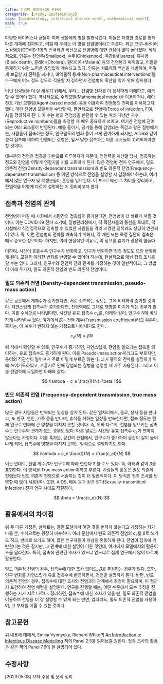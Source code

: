 ```yaml
---
title: 전염병 모델에서의 혼동점
categories: [Study, Epidemiology]
tags: [epidemiology, infectious disease model, mathematical model]
math: true
---
```

다양한 바이러스나 균들이 여러 생물에게 병을 발현시킨다. 이들은 다영한 경로를 통해 다른 개체에 전파되고, 이럴 때 우리는 이 병을 전염병이라고 부른다. 최근 코로나바이러스감염증(COVID-19)의 전국적인 확산으로 전염병에 대한 관심이 많이 높아졌다. 세계적으로, 인류는 천연두(Smallpox), 수두(Chickenpox), 독감(Influenza), 흑사병(Black death), 콜레라(Cholera), 말라리아(Malaria) 등의 전염병과 싸워왔고, 이들을 통제하기 위한 노력은 끊임없이 계속되고 있다. 인류는 치료제와 백신을 개발하여, 어떻게 보급할 지 전략을 짜거나, 비약물적 통제(Non-pharmaceutical interventions)를 누구에게 어느 정도 강도로 적용할 지 정하면서 전염병의 확산을 막기 위해 힘써왔다.

이런 전략들을 더 잘 세우기 위해서, 우리는 전염병 전파를 더 정확하게 이해하고, 예측할 수 있어야 했다. 역사적으로, 수리모델(Mathematical model)을 이용하거나, 에이전트 기반 모델링(Agent-based model) 등을 이용하여 전염병의 전파를 이해하고자 했다. 이런 전염병 모델들을 수립할 때, 필연적으로 전염력(Force of infection, FOI, $\lambda$)을 정의하게 된다. 이 수는 병의 전염성을 판단할 수 있는 여러 재생산 지수(Reproductive numbers)들을 측정할 때 매우 중요하게 쓰이고, 여기엔 전염에 관여되는 여러 요소들이 반영된다. 예를 들어서, 공기를 통해 감염되는 독감과 같은 질병에서는, 사람들이 접촉하는 정도, 인구밀도의 변화 등이 크게 관여하게 되지만, AIDS와 같이 성적 접촉에 의하여 전염되는 질병은, 앞서 말한 접촉과는 다른 요소들이 고려되어야만 할 것이다.

대부분의 전염은 접촉을 기반으로 이루어지기 때문에, 전염력을 계산할 당시, 접촉하는 정도와 감염을 어떻게 연결지을 지를 고민하게 된다. 많은 전염병 전파 연구에서, 밀도 의존적 전염(Density-dependent transmission)과 빈도 의존적 전염(Frequency-dependent transmission) 중 어떤 방식으로 전염을 설명할 지 결정해야 하는데, 여기에서 많은 연구자 및 학생분들이 혼동을 일으킨다. 이 포스트에선 그 차이를 정리하고, 전염력을 어떻게 다르게 설명하는 지 정리하고자 한다.

접촉과 전염의 관계
-
전염병이 퍼질 때 사회에서 사람간의 접촉률이 증가한다면, 전염병이 더 빠르게 퍼질 것이다. 이는 COVID-19 전파 초기에, 질병관리청에서, 각 확진자들의 동선을 토대로, 각 시설에서 직간접적으로 접촉할 수 있었던 사람들을 격리 시켰던 정책과도 상당히 연관되어 있다. 즉, 이런 전염병의 전파를 예측하기 위해서, 각 개인 또는 특정 집단의 접촉은 매우 중요한 정보이다. 하지만, 여러 현실적인 이유로, 이 정보를 얻기가 굉장히 힘들다. 

더하여, 시간이 흐를수록 인구수가 변화하고, 인구가 변화하면 접촉 정도도 또한 변화하게 된다. 모델은 이러한 변화를 반영할 수 있어야 하는데, 현실적으로 매번 접촉 조사를 할 수는 없다. 그래서, 인구수와 전염력 간의 관계를 가정하는 것이 일반적이고, 그 방법이 아래 두가지, 밀도 의존적 전염과 빈도 의존적 전염이다.

### 밀도 의존적 전염 (Density-dependent transmission, pseudo-mass action)
같은 공간에서 개체수가 증가한다면, 서로 접촉하는 정도는 그에 비례하여 증가할 것이다. 자연스럽게 접촉수가 증가한다면, 전염력에도 그대로 영향을 미치게 되는 경우가 많다. 이를 수식으로 나타낸다면, 시간당 유효 접촉수 $c_e$를, 아래와 같이, 인구수 $N$에 비례하게 나타낼 수 있다. 여기에서 $\beta$는 전염 계수(Transmission coefficient)라고 부른다. 혹자는, 이 계수가 변하지 않는 가정으로 나타내기도 한다.

$$ c_e(N) = \beta N $$

위 식에서 확인할 수 있듯, 인구수가 증가하면, 자연스럽게, 전염을 일으키는 접촉을 의미하는, 유효 접촉수도 증가하게 된다. 이를 Pseudo-mass action이라고도 부르지만, 용어의 직관성이 떨어져서 주로 이렇게 부르진 않는다. 과거 홍역의 전파를 설명하기 위해 쓰이기도하였고, 호흡기로 인해 감염되는 질병을 설명할 때 자주 사용된다. 그리고 이를 전염력에 도입하면 아래와 같다.

$$ \lambda = c_e \frac{I}{N}=\beta I $$

### 빈도 의존적 전염 (Frequency-dependent transmission, true mass action)
많은 경우 사람들은 반복되는 일상을 살게 된다. 같은 일자리에서, 동료,  상사 등을 만나고, 또 친구, 연인, 가족 등을 만나며, 휴식을 취하는 일상을 반복한다면, 접촉 정도는 전체 인구수 변화에 큰 영향을 미치지 못할 것이다. 즉, 위와 다르게, 전염을 일으키는 접촉수는 인구수와 관계가 없는 경우도 있다. 다른 말로는 시간당 유효 접촉수 $c_e$가 변하지 않는다는 가정이다. 이를 혹자는, 공간의 관점에서, 인구수가 증가하며 공간이 같이 늘어나게 되어, 접촉수에 영향을 미치지 못하는 방식으로 설명하기도 한다.

$$ \lambda = c_e \frac{I}{N} = \frac{c_eI}{N} $$

이는 반대로, 전염 계수 $\beta$가 인구수에 따라 변한다고 볼 수도 있다. 즉, 아래와 같이 $\beta$를 표현한다. 이 방식을 True mass action이라고 부른다. 사람들의 활동은 밀도 의존적 전염보다 빈도 의존적 전염으로 서술하는 것이 더 일반적이다. 이 방식은 접촉 조사를 반영할 때 많이 사용된다. 또한, AIDS, 매독 등과 같은 STI(Sexually-transmitted infection) 전파 연구 시에도 적절하다. 

$$ \beta = \frac{c_e}{N} $$

활용에서의 차이점
-
위 두 다른 가정은, 실제로는, 같은 모델에서 어떤 것을 변하지 않는다고 가정하는 지가 다를 뿐, 수식으로는 굉장히 비슷하다. 여러 문헌에서 빈도 의존적 전염의 $c_e$를 $\beta$로 쓰기도 하고, 반대로 쓰기도 하여, 많은 연구자들이 개념을 혼동하게 된다. 전염이 접촉에 기반한다는 것은 같지만, 그 관계에 대한 설명이 다른 것인데, 여기에서 모델에서의 활용이 조금 달라진다. 특히, 접촉에 관련된 조사가 있느냐 없느냐로 실제 연구에서 많이 다르게 활용한다. 

밀도 의존적 전염의 경우, 접촉수에 대한 조사 없이도, $\beta$를 추정하는 경우가 많다. 또한, 인구 변화를 자연스럽게 유효 접촉수에 반영하면서, 전염을 설명하게 된다. 반면, 빈도 의존적 전염의 경우, 접촉수에 대한 조사와 전염과의 관계에서 추정이 필요하며, 이 점까지 포함하여 전염 패턴을 설명한다. 연구를 진행할 때는, 어떤 수준에서 모수 추정을 진행하는 지가 서로 다르다. 정리하면, 접촉수에 대한 조사가 있을 땐, 밀도 의존적 전염을 이용하여 전염을 더 잘 설명할 수 있게 되는 반면, 없더라도, 밀도 의존적 전염을 사용하여, 그 부재를 메울 수 있는 것이다.

참고문헌
-
위 내용에 대해서, Emilia Vynnycky, Richard White의 [An Introduction to Infectious Disease Modelling](https://www.amazon.com/Introduction-Infectious-Disease-Modelling-ebook/dp/B00DUDQ07G?ref_=ast_author_mpb) 책의 Panel 2.5을 읽어보길 권한다. 접촉 조사의 활용은 같은 책의 Panel 7.6에 잘 설명되어 있다. 

수정사항
-
[2023.05.08] 오타 수정 및 문맥 정리
